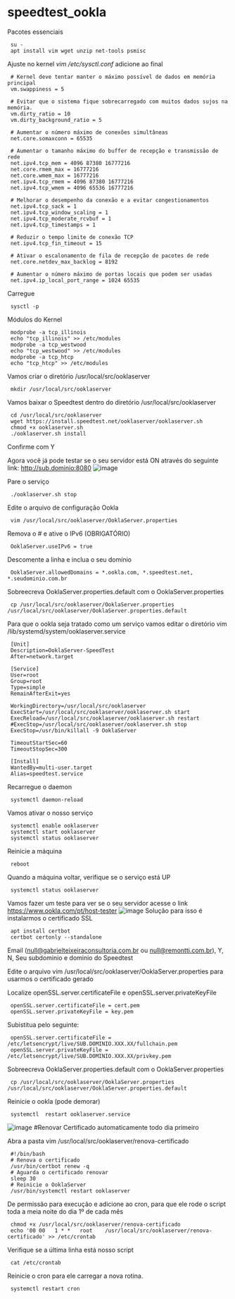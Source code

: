# speedtest_ookla

Pacotes essenciais

     su -
     apt install vim wget unzip net-tools psmisc
     
Ajuste no kernel *vim /etc/sysctl.conf* adicione ao final

     # Kernel deve tentar manter o máximo possível de dados em memória principal 
     vm.swappiness = 5
 
     # Evitar que o sistema fique sobrecarregado com muitos dados sujos na memória.
     vm.dirty_ratio = 10
     vm.dirty_background_ratio = 5
 
     # Aumentar o número máximo de conexões simultâneas
     net.core.somaxconn = 65535
 
     # Aumentar o tamanho máximo do buffer de recepção e transmissão de rede
     net.ipv4.tcp_mem = 4096 87380 16777216
     net.core.rmem_max = 16777216
     net.core.wmem_max = 16777216
     net.ipv4.tcp_rmem = 4096 87380 16777216
     net.ipv4.tcp_wmem = 4096 65536 16777216
 
     # Melhorar o desempenho da conexão e a evitar congestionamentos
     net.ipv4.tcp_sack = 1
     net.ipv4.tcp_window_scaling = 1
     net.ipv4.tcp_moderate_rcvbuf = 1
     net.ipv4.tcp_timestamps = 1
 
     # Reduzir o tempo limite de conexão TCP
     net.ipv4.tcp_fin_timeout = 15
 
     # Ativar o escalonamento de fila de recepção de pacotes de rede
     net.core.netdev_max_backlog = 8192
 
     # Aumentar o número máximo de portas locais que podem ser usadas
     net.ipv4.ip_local_port_range = 1024 65535
     
Carregue

     sysctl -p
     
Módulos do Kernel
     
     modprobe -a tcp_illinois
     echo "tcp_illinois" >> /etc/modules
     modprobe -a tcp_westwood
     echo "tcp_westwood" >> /etc/modules
     modprobe -a tcp_htcp
     echo "tcp_htcp" >> /etc/modules

Vamos criar o diretório /usr/local/src/ooklaserver

     mkdir /usr/local/src/ooklaserver  
Vamos baixar o Speedtest dentro do diretório /usr/local/src/ooklaserver

     cd /usr/local/src/ooklaserver
     wget https://install.speedtest.net/ooklaserver/ooklaserver.sh
     chmod +x ooklaserver.sh
     ./ooklaserver.sh install
 Confirme com Y
 
 Agora você já pode testar se o seu servidor está ON através do seguinte link: http://sub.dominio:8080
![image](https://user-images.githubusercontent.com/94009104/234422343-6e0aaaff-7d47-49ae-a680-aaaada1e6dd1.png)

 Pare o serviço
 
     ./ooklaserver.sh stop
 Edite o arquivo de configuração Ookla
 
     vim /usr/local/src/ooklaserver/OoklaServer.properties
 Remova o # e ative o IPv6 (OBRIGATÓRIO) 
 
     OoklaServer.useIPv6 = true
 Descomente a linha e inclua o seu domínio
     
     OoklaServer.allowedDomains = *.ookla.com, *.speedtest.net, *.seudominio.com.br
 Sobreecreva OoklaServer.properties.default com o OoklaServer.properties
 
     cp /usr/local/src/ooklaserver/OoklaServer.properties /usr/local/src/ooklaserver/OoklaServer.properties.default
 Para que o ookla seja tratado como um serviço vamos editar o diretório vim /lib/systemd/system/ooklaserver.service
     
     [Unit]
     Description=OoklaServer-SpeedTest 
     After=network.target

     [Service]
     User=root
     Group=root
     Type=simple
     RemainAfterExit=yes

     WorkingDirectory=/usr/local/src/ooklaserver
     ExecStart=/usr/local/src/ooklaserver/ooklaserver.sh start
     ExecReload=/usr/local/src/ooklaserver/ooklaserver.sh restart
     #ExecStop=/usr/local/src/ooklaserver/ooklaserver.sh stop
     ExecStop=/usr/bin/killall -9 OoklaServer

     TimeoutStartSec=60
     TimeoutStopSec=300

     [Install]
     WantedBy=multi-user.target
     Alias=speedtest.service
 Recarregue o daemon
     
     systemctl daemon-reload
 Vamos ativar o nosso serviço
     
     systemctl enable ooklaserver
     systemctl start ooklaserver
     systemctl status ooklaserver
 Reinicie a máquina

     reboot
 Quando a máquina voltar, verifique se o serviço está UP
 
     systemctl status ooklaserver
 Vamos fazer um teste para ver se o seu servidor acesse o link https://www.ookla.com/pt/host-tester
 ![image](https://user-images.githubusercontent.com/94009104/234431484-fb433fb8-befb-47fb-81ce-a707d03faffe.png)
 Solução para isso é instalarmos o certificado SSL
     
     apt install certbot
     certbot certonly --standalone
 Email (null@gabrielteixeiraconsultoria.com.br ou null@remontti.com.br), Y, N, Seu subdominio e dominio do Speedtest
 
 Edite o arquivo vim /usr/local/src/ooklaserver/OoklaServer.properties para usarmos o certificado gerado
 
 Localize openSSL.server.certificateFile e openSSL.server.privateKeyFile

     openSSL.server.certificateFile = cert.pem
     openSSL.server.privateKeyFile = key.pem
 Subistitua pelo seguinte:
     
     openSSL.server.certificateFile = /etc/letsencrypt/live/SUB.DOMINIO.XXX.XX/fullchain.pem
     openSSL.server.privateKeyFile = /etc/letsencrypt/live/SUB.DOMINIO.XXX.XX/privkey.pem
 Sobreecreva OoklaServer.properties.default com o OoklaServer.properties
 
     cp /usr/local/src/ooklaserver/OoklaServer.properties /usr/local/src/ooklaserver/OoklaServer.properties.default
 Reinicie o ookla (pode demorar)
 
     systemctl  restart ooklaserver.service
 ![image](https://user-images.githubusercontent.com/94009104/234432767-e7e12751-43d7-4d9e-9f97-9a98703a0329.png)
 #Renovar Certificado automaticamente todo dia primeiro
 
 Abra a pasta vim /usr/local/src/ooklaserver/renova-certificado
 
     #!/bin/bash
     # Renova o certificado
     /usr/bin/certbot renew -q
     # Aguarda o certificado renovar
     sleep 30
     # Reinicie o OoklaServer
     /usr/bin/systemctl restart ooklaserver
 De permissão para execução e adicione ao cron, para que ele rode o script toda a meia noite do dia 1º de cada mês
 
     chmod +x /usr/local/src/ooklaserver/renova-certificado
     echo '00 00   1 * *   root    /usr/local/src/ooklaserver/renova-certificado' >> /etc/crontab
 Verifique se a última linha está nosso script
 
     cat /etc/crontab
 Reinicie o cron para ele carregar a nova rotina.

     systemctl restart cron
 



 

